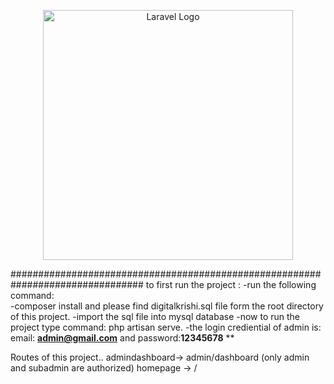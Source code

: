 <p align="center"><a href="https://laravel.com" target="_blank"><img src="https://raw.githubusercontent.com/laravel/art/master/logo-lockup/5%20SVG/2%20CMYK/1%20Full%20Color/laravel-logolockup-cmyk-red.svg" width="400" alt="Laravel Logo"></a></p>


################################################################################
to first run the project :
        -run the following command:    
            -composer install
            and please find digitalkrishi.sql file form the root directory of this project.
            -import the sql file into mysql database 
            -now to run the project type command: php artisan serve. 
            -the login crediential of admin is: email: **admin@gmail.com** and password:**12345678**
            **

Routes of this project.. 
    admindashboard-> admin/dashboard (only admin and subadmin are authorized)
    homepage -> /
    
